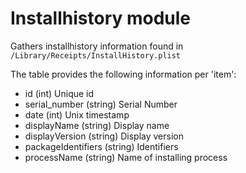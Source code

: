 Installhistory module
=====================

Gathers installhistory information found in `/Library/Receipts/InstallHistory.plist`

The table provides the following information per 'item':

* id (int) Unique id
* serial_number (string) Serial Number
* date (int) Unix timestamp
* displayName (string) Display name
* displayVersion (string) Display version
* packageIdentifiers (string) Identifiers
* processName (string) Name of installing process

